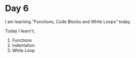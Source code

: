 # Day 6
I am learning "Functions, Code Blocks and While Loops" today.

Today I learn't;
1. Functions
2. Indentation
3. While Loop